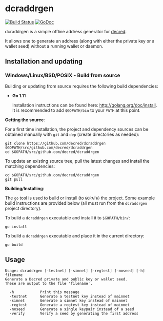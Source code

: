 dcraddrgen
====

[![Build Status](https://travis-ci.org/decred/dcraddrgen.png?branch=master)](https://travis-ci.org/decred/dcraddrgen)
[![GoDoc](https://godoc.org/github.com/decred/dcraddrgen?status.png)](http://godoc.org/github.com/decred/dcraddrgen)


dcraddrgen is a simple offline address generator for [decred](https://decred.org/).

It allows one to generate an address (along with either the private
key or a wallet seed) without a running wallet or daemon.

## Installation and updating

### Windows/Linux/BSD/POSIX - Build from source

Building or updating from source requires the following build dependencies:

- **Go 1.11**

  Installation instructions can be found here: http://golang.org/doc/install.
  It is recommended to add `$GOPATH/bin` to your `PATH` at this point.

**Getting the source**:

For a first time installation, the project and dependency sources can be
obtained manually with `git` and `dep` (create directories as needed):

```
git clone https://github.com/decred/dcraddrgen $GOPATH/src/github.com/decred/dcraddrgen
cd $GOPATH/src/github.com/decred/dcraddrgen
```

To update an existing source tree, pull the latest changes and install the
matching dependencies:

```
cd $GOPATH/src/github.com/decred/dcraddrgen
git pull
```

**Building/Installing**:

The `go` tool is used to build or install (to `GOPATH`) the project.  Some
example build instructions are provided below (all must run from the `dcraddrgen`
project directory).

To build a `dcraddrgen` executable and install it to `$GOPATH/bin/`:

```
go install
```

To build a `dcraddrgen` executable and place it in the current directory:

```
go build
```

## Usage

```
Usage: dcraddrgen [-testnet] [-simnet] [-regtest] [-noseed] [-h] filename
Generate a Decred private and public key or wallet seed.
These are output to the file 'filename'.

  -h 		    Print this message
  -testnet 	    Generate a testnet key instead of mainnet
  -simnet       Generate a simnet key instead of mainnet
  -regtest      Generate a regtest key instead of mainnet
  -noseed       Generate a single keypair instead of a seed
  -verify 	    Verify a seed by generating the first address
```
